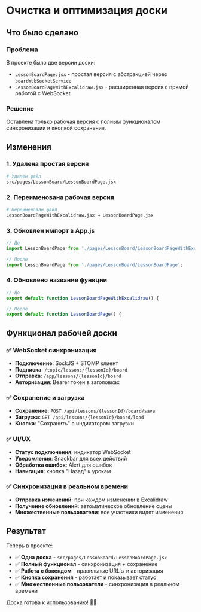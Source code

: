 # Очистка и оптимизация доски

## Что было сделано

### Проблема
В проекте было две версии доски:
- `LessonBoardPage.jsx` - простая версия с абстракцией через `boardWebSocketService`
- `LessonBoardPageWithExcalidraw.jsx` - расширенная версия с прямой работой с WebSocket

### Решение
Оставлена только рабочая версия с полным функционалом синхронизации и кнопкой сохранения.

## Изменения

### 1. Удалена простая версия
```bash
# Удален файл
src/pages/LessonBoard/LessonBoardPage.jsx
```

### 2. Переименована рабочая версия
```bash
# Переименован файл
LessonBoardPageWithExcalidraw.jsx → LessonBoardPage.jsx
```

### 3. Обновлен импорт в App.js
```javascript
// До
import LessonBoardPage from './pages/LessonBoard/LessonBoardPageWithExcalidraw';

// После  
import LessonBoardPage from './pages/LessonBoard/LessonBoardPage';
```

### 4. Обновлено название функции
```javascript
// До
export default function LessonBoardPageWithExcalidraw() {

// После
export default function LessonBoardPage() {
```

## Функционал рабочей доски

### ✅ WebSocket синхронизация
- **Подключение**: SockJS + STOMP клиент
- **Подписка**: `/topic/lessons/{lessonId}/board`
- **Отправка**: `/app/lessons/{lessonId}/board`
- **Авторизация**: Bearer токен в заголовках

### ✅ Сохранение и загрузка
- **Сохранение**: `POST /api/lessons/{lessonId}/board/save`
- **Загрузка**: `GET /api/lessons/{lessonId}/board/load`
- **Кнопка**: "Сохранить" с индикатором загрузки

### ✅ UI/UX
- **Статус подключения**: индикатор WebSocket
- **Уведомления**: Snackbar для всех действий
- **Обработка ошибок**: Alert для ошибок
- **Навигация**: кнопка "Назад" к урокам

### ✅ Синхронизация в реальном времени
- **Отправка изменений**: при каждом изменении в Excalidraw
- **Получение обновлений**: автоматическое обновление сцены
- **Множественные пользователи**: все участники видят изменения

## Результат

Теперь в проекте:
- ✅ **Одна доска** - `src/pages/LessonBoard/LessonBoardPage.jsx`
- ✅ **Полный функционал** - синхронизация + сохранение
- ✅ **Работа с бэкендом** - правильные URL'ы и авторизация
- ✅ **Кнопка сохранения** - работает и показывает статус
- ✅ **Множественные пользователи** - синхронизация в реальном времени

Доска готова к использованию! 🎨✨
